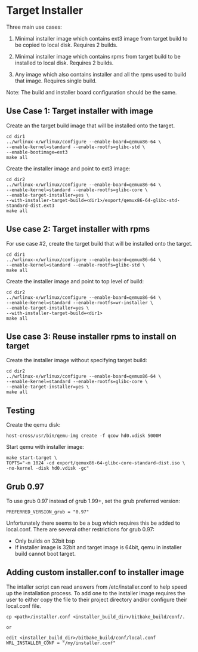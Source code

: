 # Target Installer

Three main use cases:

1) Minimal installer image which contains ext3 image from target build
to be copied to local disk. Requires 2 builds.

2) Minimal installer image which contains rpms from target build to be
installed to local disk. Requires 2 builds.

3) Any image which also contains installer and all the rpms used to
build that image. Requires single build.

Note: The build and installer board configuration should be the same.

## Use Case 1: Target installer with image

Create an the target build image that will be installed onto the
target.

    cd dir1
    ../wrlinux-x/wrlinux/configure --enable-board=qemux86-64 \
    --enable-kernel=standard --enable-rootfs=glibc-std \
    --enable-bootimage=ext3
    make all


Create the installer image and point to ext3 image:

    cd dir2
    ../wrlinux-x/wrlinux/configure --enable-board=qemux86-64 \
    --enable-kernel=standard --enable-rootfs=glibc-core \
    --enable-target-installer=yes \
    --with-installer-target-build=<dir1>/export/qemux86-64-glibc-std-standard-dist.ext3
    make all

## Use case 2: Target installer with rpms

For use case #2, create the target build that will be
installed onto the target.

    cd dir1
    ../wrlinux-x/wrlinux/configure --enable-board=qemux86-64 \
    --enable-kernel=standard --enable-rootfs=glibc-std \
    make all

Create the installer image and point to top level of build:

    cd dir2
    ../wrlinux-x/wrlinux/configure --enable-board=qemux86-64 \
    --enable-kernel=standard --enable-rootfs=wr-installer \
    --enable-target-installer=yes \
    --with-installer-target-build=<dir1>
    make all

## Use case 3: Reuse installer rpms to install on target

Create the installer image without specifying target build:

    cd dir2
    ../wrlinux-x/wrlinux/configure --enable-board=qemux86-64 \
    --enable-kernel=standard --enable-rootfs=glibc-core \
    --enable-target-installer=yes \
    make all

## Testing

Create the qemu disk:

    host-cross/usr/bin/qemu-img create -f qcow hd0.vdisk 5000M

Start qemu with installer image:

    make start-target \
    TOPTS="-m 1024 -cd export/qemux86-64-glibc-core-standard-dist.iso \
    -no-kernel -disk hd0.vdisk -gc"

## Grub 0.97

To use grub 0.97 instead of grub 1.99+, set the grub preferred
version:

    PREFERRED_VERSION_grub = "0.97"

Unfortunately there seems to be a bug which requires this be added to
local.conf. There are several other restrictions for grub 0.97:
- Only builds on 32bit bsp
- If installer image is 32bit and target image is 64bit, qemu in
  installer build cannot boot target.

## Adding custom installer.conf to installer image

The intaller script can read answers from /etc/installer.conf to help
speed up the installation process.  To add one to the installer image
requires the user to either copy the file to their project directory and/or
configure their local.conf file.

    cp <path>/installer.conf <installer_build_dir>/bitbake_build/conf/.

    or

    edit <installer_build_dir>/bitbake_build/conf/local.conf
    WRL_INSTALLER_CONF = "/my/installer.conf"
